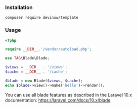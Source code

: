 ### Installation

```
composer require devinow/template
```
### Usage

```php
<?php

require __DIR__.'/vendor/autoload.php';

use TAG\Blade\Blade;

$views = __DIR__ . '/views';
$cache = __DIR__ . '/cache';

$blade = new Blade($views, $cache);
echo $blade->view()->make('hello')->render();
```

You can use all blade features as described in the Laravel 10.x documentation:
https://laravel.com/docs/10.x/blade
